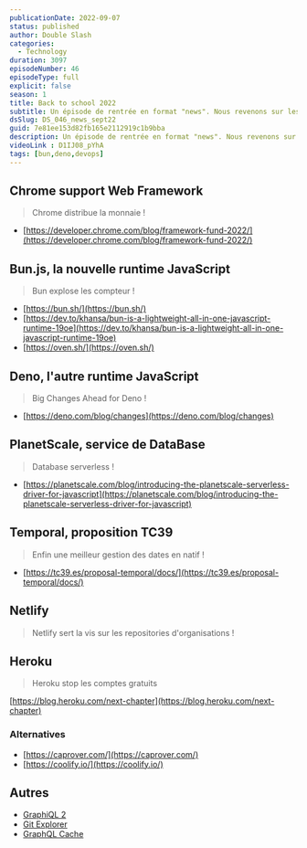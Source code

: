 ```yaml
---
publicationDate: 2022-09-07
status: published
author: Double Slash
categories:
  - Technology
duration: 3097
episodeNumber: 46
episodeType: full
explicit: false
season: 1
title: Back to school 2022
subtitle: Un épisode de rentrée en format "news". Nous revenons sur les annonces qui ont eu lieu durant l'été 2022.
dsSlug: DS_046_news_sept22
guid: 7e81ee153d82fb165e2112919c1b9bba
description: Un épisode de rentrée en format "news". Nous revenons sur les annonces qui ont eu lieu durant l'été 2022.
videoLink : D1IJ08_pYhA
tags: [bun,deno,devops]
---
```

## Chrome support Web Framework

> Chrome distribue la monnaie !

- [https://developer.chrome.com/blog/framework-fund-2022/](https://developer.chrome.com/blog/framework-fund-2022/)

## Bun.js, la nouvelle runtime JavaScript

> Bun explose les compteur !

- [https://bun.sh/](https://bun.sh/)
- [https://dev.to/khansa/bun-is-a-lightweight-all-in-one-javascript-runtime-19oe](https://dev.to/khansa/bun-is-a-lightweight-all-in-one-javascript-runtime-19oe)
- [https://oven.sh/](https://oven.sh/)

## Deno, l'autre runtime JavaScript

> Big Changes Ahead for Deno !

- [https://deno.com/blog/changes](https://deno.com/blog/changes)

## PlanetScale, service de DataBase

> Database serverless !

- [https://planetscale.com/blog/introducing-the-planetscale-serverless-driver-for-javascript](https://planetscale.com/blog/introducing-the-planetscale-serverless-driver-for-javascript)


## Temporal, proposition TC39

> Enfin une meilleur gestion des dates en natif !

- [https://tc39.es/proposal-temporal/docs/](https://tc39.es/proposal-temporal/docs/)

## Netlify

> Netlify sert la vis sur les repositories d'organisations !

## Heroku

> Heroku stop les comptes gratuits

[https://blog.heroku.com/next-chapter](https://blog.heroku.com/next-chapter)

### Alternatives

- [https://caprover.com/](https://caprover.com/)
- [https://coolify.io/](https://coolify.io/)

## Autres

- [GraphiQL 2](https://github.com/graphql/graphiql/)
- [Git Explorer](https://gitexplorer.com/)
- [GraphQL Cache](https://stellate.co/graphql-edge-caching)



